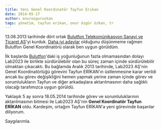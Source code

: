 ```yaml
---
title: Yeni Genel Koordinatör Tayfun Erikan
date: 2014-05-17
author: onurozgurozkan
tags: yönetim, tayfun erikan, onur özgür özkan, tr
---
```


13.08.2013 tarihinde dört ortak [Bulutfon Telekomünikasyon Sanayi ve Ticaret AŞ](https://www.bulutfon.com/?ref=1)'yi kurduk. [Daha iyi
adaylar](https://twitter.com/osmanmakal) olduğunu düşünmeme rağmen Bulutfon Genel Koordinatörü olarak ben uygun görüldüm. 
 
İlk başlarda [Bulutfon](https://www.bulutfon.com/?ref=1)'daki iş yoğunluğunun fazla olmamasından dolayı Lab2023 ile birlikte sürdürülebilir olan bu süreç
zaman içinde sürdürülebilir olmaktan çıkacaktı. Bu bağlamda Aralık 2013 tarihinde, Lab2023 AŞ'nin Genel Koordinatörlüğü
görevini Tayfun ERİKAN'ın üstlenmesine karar verildi ancak bu görev değişikliğini hemen yapmak yerine zaman içinde görev 
ve sorumlulukların Tayfun ve diğer arkadaşlara aktarılmasının daha sağlıklı olacağı tarafımızca uygun görüldü. 
   
Yaklaşık 5 ay sonra 18.05.2014 tarihinde görev ve sorumluluklarının aktarılmasının bitmesi ile Lab2023 AŞ'nin 
**Genel Koordinatör Tayfun ERİKAN** oldu. Kardeşim, ortağım Tayfun ERİKAN'a yeni görevinde başarılar diliyorum.

Saygılarımla.
